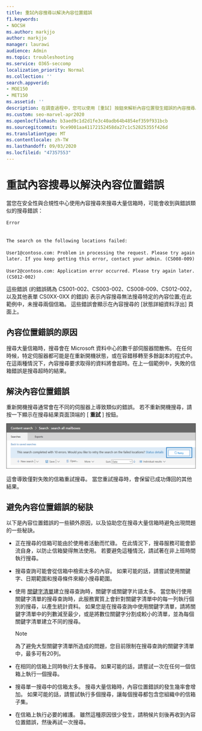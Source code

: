 ```yaml
---
title: 重試內容搜尋以解決內容位置錯誤
f1.keywords:
- NOCSH
ms.author: markjjo
author: markjjo
manager: laurawi
audience: Admin
ms.topic: troubleshooting
ms.service: O365-seccomp
localization_priority: Normal
ms.collection: ''
search.appverid:
- MOE150
- MET150
ms.assetid: ''
description: 在調查過程中，您可以使用 [重試] 按鈕來解析內容位置發生錯誤的內容搜尋。
ms.custom: seo-marvel-apr2020
ms.openlocfilehash: b3aed9c1d2d1fe3c40adb64b4854ef359f931bcb
ms.sourcegitcommit: 9ce9001aa41172152458da27c1c52825355f426d
ms.translationtype: MT
ms.contentlocale: zh-TW
ms.lasthandoff: 09/03/2020
ms.locfileid: "47357553"
---
```

# <a name="retry-a-content-search-to-resolve-a-content-location-error"></a>重試內容搜尋以解決內容位置錯誤

當您在安全性與合規性中心使用內容搜尋來搜尋大量信箱時，可能會收到與錯誤類似的搜尋錯誤：

```text
Error


The search on the following locations failed:

User1@contoso.com: Problem in processing the request. Please try again later. If you keep getting this error, contact your admin. (CS008-009)

User2@contoso.com: Application error occurred. Please try again later. (CS012-002)
```

這些錯誤 (的錯誤碼為 CS001-002、CS003-002、CS008-009、CS012-002，以及其他表單 CS0XX-0XX 的錯誤) 表示內容搜尋無法搜尋特定的內容位置;在此範例中，未搜尋兩個信箱。 這些錯誤會顯示在內容搜尋的 [狀態詳細資料浮出] 頁面上。

## <a name="cause-of-content-location-errors"></a>內容位置錯誤的原因

搜尋大量信箱時，搜尋會在 Microsoft 資料中心的數千部伺服器間散佈。 在任何時候，特定伺服器都可能是在重新開機狀態，或在容錯移轉至多餘副本的程式中。 在這兩種情況下，內容搜尋要求取得的資料將會超時。在上一個範例中，失敗的信箱錯誤是搜尋超時的結果。

## <a name="resolving-content-location-errors"></a>解決內容位置錯誤

重新開機搜尋通常會在不同的伺服器上導致類似的錯誤。 若不重新開機搜尋，請按一下顯示在搜尋結果頁面頂端的 [ **重試** ] 按鈕。

![按一下 [重試] 按鈕以解決內容位置錯誤](../media/retrycontentsearch3.png)

這會導致僅對失敗的信箱重試搜尋。 當您重試搜尋時，會保留已成功傳回的其他結果。

## <a name="tips-to-avoid-content-location-errors"></a>避免內容位置錯誤的秘訣

以下是內容位置錯誤的一些額外原因，以及協助您在搜尋大量信箱時避免出現問題的一些秘訣。

- 正在搜尋的信箱可能由於使用者活動而忙碌。 在此情況下，搜尋服務可能會節流自身，以防止信箱變得無法使用。 若要避免這種情況，請試著在非上班時間執行搜尋。

- 搜尋查詢可能會從信箱中檢索太多的內容。 如果可能的話，請嘗試使用關鍵字、日期範圍和搜尋條件來縮小搜尋範圍。

- 使用 [關鍵字清單](view-keyword-statistics-for-content-search.md#get-keyword-statistics-for-content-searches)建立搜尋查詢時，關鍵字或關鍵字片語太多。 當您執行使用關鍵字清單的搜尋查詢時，此服務實質上會針對關鍵字清單中的每一列執行個別的搜尋，以產生統計資料。 如果您是在搜尋查詢中使用關鍵字清單，請將關鍵字清單中的列數減至最少，或是將數位關鍵字分割成較小的清單，並為每個關鍵字清單建立不同的搜尋。

  > [!NOTE]
  > 為了避免大型關鍵字清單所造成的問題，您目前限制在搜尋查詢的關鍵字清單中，最多可有20列。

- 在相同的信箱上同時執行太多搜尋。 如果可能的話，請嘗試一次在任何一個信箱上執行一個搜尋。

- 搜尋單一搜尋中的信箱太多。 搜尋大量信箱時，內容位置錯誤的發生幾率會增加。 如果可能的話，請嘗試執行多個搜尋，讓每個搜尋都包含您組織中的信箱子集。

- 在信箱上執行必要的維護。 雖然這種原因很少發生，請稍候片刻後再收到內容位置錯誤，然後再試一次搜尋。
